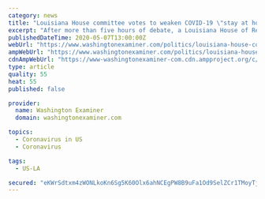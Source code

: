 ```yaml
---
category: news
title: "Louisiana House committee votes to weaken COVID-19 \"stay at home\" order"
excerpt: "After more than five hours of debate, a Louisiana House of Representatives committee on Wednesday approved a measure that seeks to water down Gov. John Bel Edwards' \"stay at home\" order that is meant to reduce the severity of the COVID-19 pandemic."
publishedDateTime: 2020-05-07T13:00:00Z
webUrl: "https://www.washingtonexaminer.com/politics/louisiana-house-committee-votes-to-weaken-covid-19-stay-at-home-order"
ampWebUrl: "https://www.washingtonexaminer.com/politics/louisiana-house-committee-votes-to-weaken-covid-19-stay-at-home-order?_amp=true"
cdnAmpWebUrl: "https://www-washingtonexaminer-com.cdn.ampproject.org/c/s/www.washingtonexaminer.com/politics/louisiana-house-committee-votes-to-weaken-covid-19-stay-at-home-order?_amp=true"
type: article
quality: 55
heat: 55
published: false

provider:
  name: Washington Examiner
  domain: washingtonexaminer.com

topics:
  - Coronavirus in US
  - Coronavirus

tags:
  - US-LA

secured: "eKWrSdtxm4zWONLkoKn6Sg5K60Olx6ahNCEgPW8B9uFa1Od9SelZCr1TMoyTj5VuG80xA5WetjYa9TO+X8FGN/uHozIcu+Q4R8NXNzPNgmqvDdEbZMti+WNzFwGFlimP9bD2jwC15MCPhRmStVBCPTNMUiqSEjSI1+k+q7RbsiiJNxDH/ScNpZ/SeYemQ+tSupZo8SmYlwUPcMBeCgOlVpOzlvIveT8wNnWzQZO2QtmuLY0D5ZILltJjw3xRsa3KJuBt73pLOzYKGlOM1tnoxn9sv+ZxmRD0XvbGeqQwNHL2diAM1yxYJBcNZhWYv89Wj4D69mAdeTNcsjC7TztAL7NZbovvhdTX/15MFOGXywpGNL7YGJkrMd+rz+Cz6Wkj2x3vS+rXOVl93Tf8+ODvLx+97bDlTWqkjKCeuKZkhnuoW7BW915EYOaITd54egdJQFfz2wilCfTHDNP81XN8jaE13arBT4Eyu+GuG0YJHYg=;p5YE17E6F724SYdU9pWK0g=="
---
```


